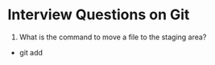 # Interview Questions on Git

1. What is the command to move a file to the staging area?

- git add <file name>